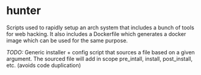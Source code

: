 # hunter

Scripts used to rapidly setup an arch system that includes a bunch of tools for web hacking. It also includes a Dockerfile which generates a docker image which can be used for the same purpose.

*TODO:* Generic installer + config script that sources a file based on a given argument. The sourced file will add in scope pre_intall, install, post_install, etc. (avoids code duplication)
